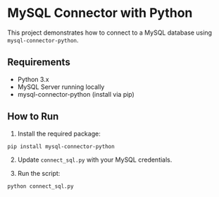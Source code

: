 # MySQL Connector with Python

This project demonstrates how to connect to a MySQL database using `mysql-connector-python`.

## Requirements

- Python 3.x
- MySQL Server running locally
- mysql-connector-python (install via pip)

## How to Run

1. Install the required package:
```bash
pip install mysql-connector-python
```

2. Update `connect_sql.py` with your MySQL credentials.

3. Run the script:
```bash
python connect_sql.py
```
